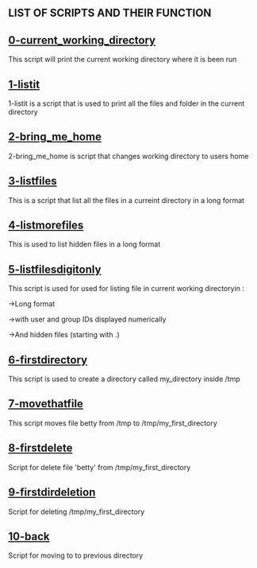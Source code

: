 ## LIST OF SCRIPTS AND THEIR FUNCTION

## [0-current_working_directory](https://github.com/iyidaclem/alx-system_engineering-devops/blob/master/0x00-shell_basics/0-current_working_directory)
This script will print the current working directory where it is been run

## [1-listit](https://github.com/iyidaclem/alx-system_engineering-devops/blob/master/0x00-shell_basics/1-listit)
1-listit is a script that is used to print all the files and folder in the current directory

## [2-bring_me_home](2-bring_me_home)
2-bring_me_home is script that changes working directory to users home

## [3-listfiles](3-listfiles)
This is a script that list all the files in a curreint directory in a long format

## [4-listmorefiles](4-listmorefiles)
This is used to list hidden files in a long format

## [5-listfilesdigitonly](5-listfilesdigitonly)
This script is used for used for listing file in current working directoryin :


->Long format

->with user and group IDs displayed numerically

->And hidden files (starting with .)

## [6-firstdirectory](6-firstdirectory)
This script is used to create a directory called my_directory inside /tmp

## [7-movethatfile](7-movethatfile)
This script moves file betty from /tmp to /tmp/my_first_directory

## [8-firstdelete](8-firstdelete)
Script for delete file 'betty' from /tmp/my_first_directory

## [9-firstdirdeletion](9-firstdirdeletion)
Script for deleting /tmp/my_first_directory

## [10-back](10-back)
Script for moving to to previous directory